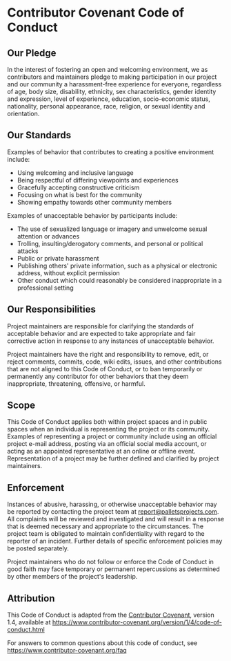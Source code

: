 # Contributor Covenant Code of Conduct

  ## Our Pledge

  In the interest of fostering an open and welcoming environment, we as
 contributors and maintainers pledge to making participation in our project and
 our community a harassment-free experience for everyone, regardless of age, body
 size, disability, ethnicity, sex characteristics, gender identity and expression,
 level of experience, education, socio-economic status, nationality, personal
 appearance, race, religion, or sexual identity and orientation.

  ## Our Standards

  Examples of behavior that contributes to creating a positive environment
 include:

  * Using welcoming and inclusive language
 * Being respectful of differing viewpoints and experiences
 * Gracefully accepting constructive criticism
 * Focusing on what is best for the community
 * Showing empathy towards other community members

  Examples of unacceptable behavior by participants include:

  * The use of sexualized language or imagery and unwelcome sexual attention or
  advances
 * Trolling, insulting/derogatory comments, and personal or political attacks
 * Public or private harassment
 * Publishing others' private information, such as a physical or electronic
  address, without explicit permission
 * Other conduct which could reasonably be considered inappropriate in a
  professional setting

  ## Our Responsibilities

  Project maintainers are responsible for clarifying the standards of acceptable
 behavior and are expected to take appropriate and fair corrective action in
 response to any instances of unacceptable behavior.

  Project maintainers have the right and responsibility to remove, edit, or
 reject comments, commits, code, wiki edits, issues, and other contributions
 that are not aligned to this Code of Conduct, or to ban temporarily or
 permanently any contributor for other behaviors that they deem inappropriate,
 threatening, offensive, or harmful.

  ## Scope

  This Code of Conduct applies both within project spaces and in public spaces
 when an individual is representing the project or its community. Examples of
 representing a project or community include using an official project e-mail
 address, posting via an official social media account, or acting as an appointed
 representative at an online or offline event. Representation of a project may be
 further defined and clarified by project maintainers.

  ## Enforcement

  Instances of abusive, harassing, or otherwise unacceptable behavior may be
 reported by contacting the project team at report@palletsprojects.com. All
 complaints will be reviewed and investigated and will result in a response that
 is deemed necessary and appropriate to the circumstances. The project team is
 obligated to maintain confidentiality with regard to the reporter of an incident.
 Further details of specific enforcement policies may be posted separately.

  Project maintainers who do not follow or enforce the Code of Conduct in good
 faith may face temporary or permanent repercussions as determined by other
 members of the project's leadership.

  ## Attribution

  This Code of Conduct is adapted from the [Contributor Covenant][homepage], version 1.4,
 available at https://www.contributor-covenant.org/version/1/4/code-of-conduct.html

  [homepage]: https://www.contributor-covenant.org

  For answers to common questions about this code of conduct, see
 https://www.contributor-covenant.org/faq